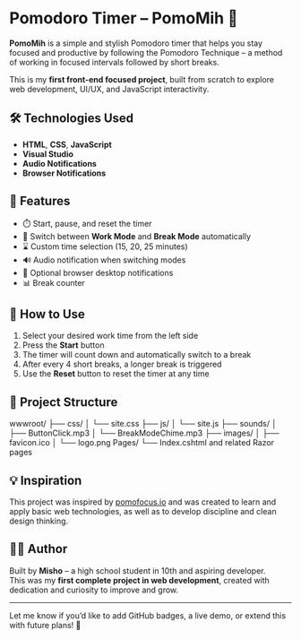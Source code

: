 # Pomodoro Timer – PomoMih 🍅

**PomoMih** is a simple and stylish Pomodoro timer that helps you stay focused and productive by following the Pomodoro Technique – a method of working in focused intervals followed by short breaks.

This is my **first front-end focused project**, built from scratch to explore web development, UI/UX, and JavaScript interactivity.

## 🛠️ Technologies Used

- **HTML**, **CSS**, **JavaScript**
- **Visual Studio**
- **Audio Notifications**
- **Browser Notifications**

## 🚀 Features

- ⏱️ Start, pause, and reset the timer  
- 🔄 Switch between **Work Mode** and **Break Mode** automatically  
- ⌛ Custom time selection (15, 20, 25 minutes)  
- 🔊 Audio notification when switching modes  
- 🔔 Optional browser desktop notifications  
- 📊 Break counter

## 🎯 How to Use

1. Select your desired work time from the left side  
2. Press the **Start** button  
3. The timer will count down and automatically switch to a break  
4. After every 4 short breaks, a longer break is triggered  
5. Use the **Reset** button to reset the timer at any time

## 📁 Project Structure
wwwroot/
├── css/
│ └── site.css
├── js/
│ └── site.js
├── sounds/
│ ├── ButtonClick.mp3
│ └── BreakModeChime.mp3
├── images/
│ ├── favicon.ico
│ └── logo.png
Pages/
└── Index.cshtml and related Razor pages

## 💡 Inspiration

This project was inspired by [pomofocus.io](https://pomofocus.io/) and was created to learn and apply basic web technologies, as well as to develop discipline and clean design thinking.

## 👨‍💻 Author

Built by **Misho** – a high school student in 10th and aspiring developer.  
This was my **first complete project in web development**, created with dedication and curiosity to improve and grow.

---

Let me know if you’d like to add GitHub badges, a live demo, or extend this with future plans! 🚀


